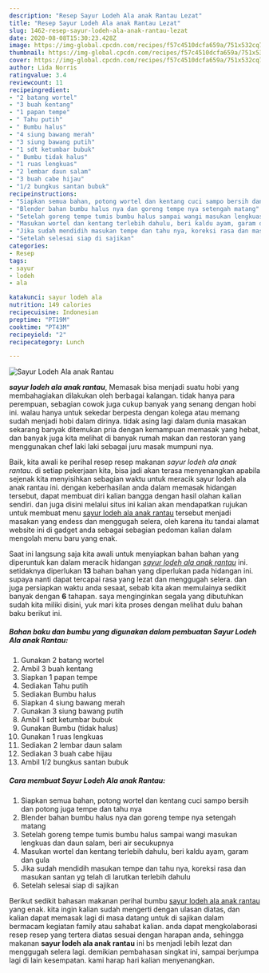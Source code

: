 ```yaml
---
description: "Resep Sayur Lodeh Ala anak Rantau Lezat"
title: "Resep Sayur Lodeh Ala anak Rantau Lezat"
slug: 1462-resep-sayur-lodeh-ala-anak-rantau-lezat
date: 2020-08-08T15:30:23.428Z
image: https://img-global.cpcdn.com/recipes/f57c4510dcfa659a/751x532cq70/sayur-lodeh-ala-anak-rantau-foto-resep-utama.jpg
thumbnail: https://img-global.cpcdn.com/recipes/f57c4510dcfa659a/751x532cq70/sayur-lodeh-ala-anak-rantau-foto-resep-utama.jpg
cover: https://img-global.cpcdn.com/recipes/f57c4510dcfa659a/751x532cq70/sayur-lodeh-ala-anak-rantau-foto-resep-utama.jpg
author: Lida Norris
ratingvalue: 3.4
reviewcount: 11
recipeingredient:
- "2 batang wortel"
- "3 buah kentang"
- "1 papan tempe"
- " Tahu putih"
- " Bumbu halus"
- "4 siung bawang merah"
- "3 siung bawang putih"
- "1 sdt ketumbar bubuk"
- " Bumbu tidak halus"
- "1 ruas lengkuas"
- "2 lembar daun salam"
- "3 buah cabe hijau"
- "1/2 bungkus santan bubuk"
recipeinstructions:
- "Siapkan semua bahan, potong wortel dan kentang cuci sampo bersih dan potong juga tempe dan tahu nya"
- "Blender bahan bumbu halus nya dan goreng tempe nya setengah matang"
- "Setelah goreng tempe tumis bumbu halus sampai wangi masukan lengkuas dan daun salam, beri air secukupnya"
- "Masukan wortel dan kentang terlebih dahulu, beri kaldu ayam, garam dan gula"
- "Jika sudah mendidih masukan tempe dan tahu nya, koreksi rasa dan masukan santan yg telah di larutkan terlebih dahulu"
- "Setelah selesai siap di sajikan"
categories:
- Resep
tags:
- sayur
- lodeh
- ala

katakunci: sayur lodeh ala 
nutrition: 149 calories
recipecuisine: Indonesian
preptime: "PT19M"
cooktime: "PT43M"
recipeyield: "2"
recipecategory: Lunch

---
```



![Sayur Lodeh Ala anak Rantau](https://img-global.cpcdn.com/recipes/f57c4510dcfa659a/751x532cq70/sayur-lodeh-ala-anak-rantau-foto-resep-utama.jpg)

<b><i>sayur lodeh ala anak rantau</i></b>, Memasak bisa menjadi suatu hobi yang membahagiakan dilakukan oleh berbagai kalangan. tidak hanya para perempuan, sebagian cowok juga cukup banyak yang senang dengan hobi ini. walau hanya untuk sekedar berpesta dengan kolega atau memang sudah menjadi hobi dalam dirinya. tidak asing lagi dalam dunia masakan sekarang banyak ditemukan pria dengan kemampuan memasak yang hebat, dan banyak juga kita melihat di banyak rumah makan dan restoran yang menggunakan chef laki laki sebagai juru masak mumpuni nya.

Baik, kita awali ke perihal resep resep makanan <i>sayur lodeh ala anak rantau</i>. di setiap pekerjaan kita, bisa jadi akan terasa menyenangkan apabila sejenak kita menyisihkan sebagian waktu untuk meracik sayur lodeh ala anak rantau ini. dengan keberhasilan anda dalam memasak hidangan tersebut, dapat membuat diri kalian bangga dengan hasil olahan kalian sendiri. dan juga disini melalui situs ini kalian akan mendapatkan rujukan untuk membuat menu <u>sayur lodeh ala anak rantau</u> tersebut menjadi masakan yang endess dan menggugah selera, oleh karena itu tandai alamat website ini di gadget anda sebagai sebagian pedoman kalian dalam mengolah menu baru yang enak.




Saat ini langsung saja kita awali untuk menyiapkan bahan bahan yang diperuntuk kan dalam meracik hidangan <u><i>sayur lodeh ala anak rantau</i></u> ini. setidaknya diperlukan <b>13</b> bahan bahan yang diperlukan pada hidangan ini. supaya nanti dapat tercapai rasa yang lezat dan menggugah selera. dan juga persiapkan waktu anda sesaat, sebab kita akan memulainya sedikit banyak dengan <b>6</b> tahapan. saya menginginkan segala yang dibutuhkan sudah kita miliki disini, yuk mari kita proses dengan melihat dulu bahan baku berikut ini.

<!--inarticleads1-->

##### Bahan baku dan bumbu yang digunakan dalam pembuatan Sayur Lodeh Ala anak Rantau:

1. Gunakan 2 batang wortel
1. Ambil 3 buah kentang
1. Siapkan 1 papan tempe
1. Sediakan  Tahu putih
1. Sediakan  Bumbu halus
1. Siapkan 4 siung bawang merah
1. Gunakan 3 siung bawang putih
1. Ambil 1 sdt ketumbar bubuk
1. Gunakan  Bumbu (tidak halus)
1. Gunakan 1 ruas lengkuas
1. Sediakan 2 lembar daun salam
1. Sediakan 3 buah cabe hijau
1. Ambil 1/2 bungkus santan bubuk




<!--inarticleads2-->

##### Cara membuat Sayur Lodeh Ala anak Rantau:

1. Siapkan semua bahan, potong wortel dan kentang cuci sampo bersih dan potong juga tempe dan tahu nya
1. Blender bahan bumbu halus nya dan goreng tempe nya setengah matang
1. Setelah goreng tempe tumis bumbu halus sampai wangi masukan lengkuas dan daun salam, beri air secukupnya
1. Masukan wortel dan kentang terlebih dahulu, beri kaldu ayam, garam dan gula
1. Jika sudah mendidih masukan tempe dan tahu nya, koreksi rasa dan masukan santan yg telah di larutkan terlebih dahulu
1. Setelah selesai siap di sajikan




Berikut sedikit bahasan makanan perihal bumbu <u>sayur lodeh ala anak rantau</u> yang enak. kita ingin kalian sudah mengerti dengan ulasan diatas, dan kalian dapat memasak lagi di masa datang untuk di sajikan dalam bermacam kegiatan family atau sahabat kalian. anda dapat mengkolaborasi resep resep yang tertera diatas sesuai dengan harapan anda, sehingga makanan <b>sayur lodeh ala anak rantau</b> ini bs menjadi lebih lezat dan menggugah selera lagi. demikian pembahasan singkat ini, sampai berjumpa lagi di lain kesempatan. kami harap hari kalian menyenangkan.
